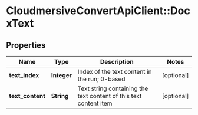 # CloudmersiveConvertApiClient::DocxText

## Properties
Name | Type | Description | Notes
------------ | ------------- | ------------- | -------------
**text_index** | **Integer** | Index of the text content in the run; 0-based | [optional] 
**text_content** | **String** | Text string containing the text content of this text content item | [optional] 


